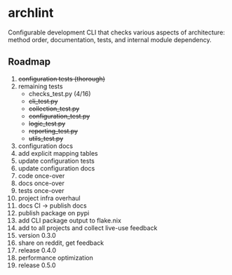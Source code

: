 # archlint

Configurable development CLI that checks various aspects of architecture: method order, documentation, tests, and internal module dependency.

## Roadmap

1. ~~configuration tests (thorough)~~
1. remaining tests
    - checks_test.py (4/16)
    - ~~cli_test.py~~
    - ~~collection_test.py~~
    - ~~configuration_test.py~~
    - ~~logic_test.py~~
    - ~~reporting_test.py~~
    - ~~utils_test.py~~
1. configuration docs
1. add explicit mapping tables
1. update configuration tests
1. update configuration docs
1. code once-over
1. docs once-over
1. tests once-over
1. project infra overhaul
1. docs CI -> publish docs
1. publish package on pypi
1. add CLI package output to flake.nix
1. add to all projects and collect live-use feedback
1. version 0.3.0
1. share on reddit, get feedback
1. release 0.4.0
1. performance optimization
1. release 0.5.0
